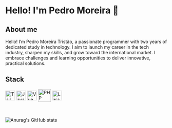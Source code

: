 # Hello! I'm Pedro Moreira 👋


## About me
Hello! I’m Pedro Moreira Tristão, a passionate programmer with two years of dedicated study in technology. I aim to launch my career in the tech industry, sharpen my skills, and grow toward the international market. I embrace challenges and learning opportunities to deliver innovative, practical solutions.

## Stack
<div style="display: inline_block">
<img title="Tailwind CSS" width="30px" align="center" src="https://cdn.jsdelivr.net/gh/devicons/devicon@latest/icons/tailwindcss/tailwindcss-original.svg" />      
<img title="JavaScript" width="30px" align="center" src="https://cdn.jsdelivr.net/gh/devicons/devicon@latest/icons/javascript/javascript-original.svg" />
<img title="Vue" width="30px" align="center" src="https://cdn.jsdelivr.net/gh/devicons/devicon@latest/icons/vuejs/vuejs-original.svg" /> 
<img title="PHP" width="40px" align="center" src="https://cdn.jsdelivr.net/gh/devicons/devicon@latest/icons/php/php-original.svg" />
<img title="Laravel" width="30px" align="center" src="https://cdn.jsdelivr.net/gh/devicons/devicon@latest/icons/laravel/laravel-original.svg" />   
</div>
<br><br> 

![Anurag's GitHub stats](https://github-readme-stats.vercel.app/api?username=PedroMoreiragit&show_icons=true&theme=dracula)

<!--https://devicon.dev/--!>
